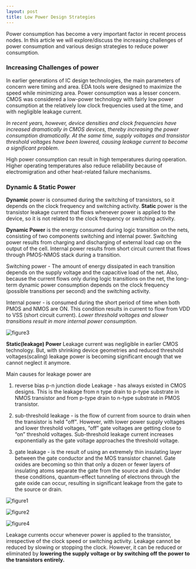 ```yaml
---
layout: post
title: Low Power Design Strategies
---
```


Power consumption has become a very important factor in recent process nodes. In this article we will explore/discuss the increasing challenges of power consumption and various design strategies to reduce power consumption.

### Increasing Challenges of power
In earlier generations of IC design technologies, the main parameters of concern were timing and area. EDA tools were designed to maximize the speed while minimizing area. Power consumption was a lesser concern. CMOS was considered a low-power technology with fairly low power consumption at the relatively low clock frequencies used at the time, and with negligible leakage current.

*In recent years, however, device densities and clock frequencies have increased
dramatically in CMOS devices, thereby increasing the power consumption dramatically. At the same time, supply voltages and transistor threshold voltages have been lowered, causing leakage current to become a significant problem*.

High power consumption can result in high temperatures during operation. Higher operating temperatures also reduce reliability because of electromigration and
other heat-related failure mechanisms.

### Dynamic & Static Power
**Dynamic** power is consumed during the switching of transistors, so it depends on the clock frequency and switching activity.
**Static** power is the transistor leakage current that flows whenever power is applied to the device, so it is not related to the clock frequency or switching activity.

**Dynamic Power** is the energy consumed during logic transition on the nets, consisting of two components switching and internal power. Switching power results from charging and discharging of external load cap on the output of the cell. Internal power results from short circuit current that flows through PMOS-NMOS stack during a transition.

Switching power - The amount of energy dissipated in each transition depends on the supply voltage and the capacitive load of the net. Also, because the current flows only during logic transitions on the net, the long-term dynamic power consumption depends on the clock frequency (possible transitions per second) and the switching activity.

Internal power - is consumed during the short period of time when both PMOS and NMOS are ON. This condition results in current to flow from VDD to VSS (short circuit current). *Lower threshold voltages and slower transitions result in more internal power consumption*.

![figure3](https://encrypted-tbn0.gstatic.com/images?q=tbn%3AANd9GcSGrL9dZIxUe9ulEWjMuRpEifRaWK8L5xYf-Q&usqp=CAU)

**Static(leakage) Power**
Leakage current was negligible in earlier CMOS technology. But, with shrinking device geometries and reduced threshold voltages(scaling) leakage power is becoming significant enough that we cannot neglect it anymore.

Main causes for leakage power are

1) reverse bias p-n junction diode Leakage - has always existed in CMOS designs. This is the leakage from n type drain to p-type substrate in NMOS transistor and from p-type drain to n-type substrate in PMOS transistor.

2) sub-threshold leakage - is the flow of current from source to drain when the transistor is held "off". However, with lower power supply voltages and lower threshold voltages, “off” gate voltages are getting close to “on” threshold voltages. Sub-threshold leakage current increases exponentially as the gate voltage approaches the threshold voltage.

3) gate leakage - is the result of using an extremely thin insulating layer between the gate conductor and the MOS transistor channel. Gate oxides are becoming so thin that only a dozen or fewer layers of insulating atoms separate the gate from the source and drain. Under these conditions, quantum-effect tunneling of electrons through the gate oxide can occur, resulting in significant leakage from the gate to the source or drain.


![figure1](https://1.bp.blogspot.com/_Se0VANaI9uM/R9zNuwzfESI/AAAAAAAAAQU/djHncdmMb8k/s400/leakage+power+components+in+inverter.jpeg)


![figure2](https://ars.els-cdn.com/content/image/3-s2.0-B9780121709600500220-f20-12-9780121709600.jpg)


![figure4](https://qph.fs.quoracdn.net/main-qimg-c0f930c7448c405c4efec558408358cf.webp)

Leakage currents occur whenever power is applied to the transistor, irrespective of the clock speed or switching activity. Leakage cannot be reduced by slowing or stopping the clock. However, it can be reduced or eliminated by **lowering the supply voltage or by switching off the power to the transistors entirely.**
